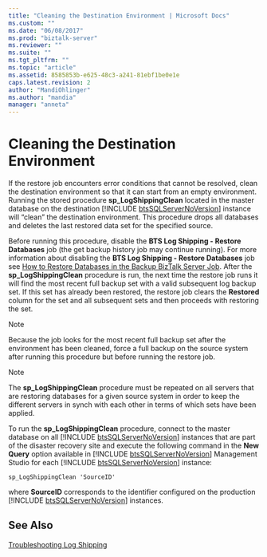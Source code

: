 ```yaml
---
title: "Cleaning the Destination Environment | Microsoft Docs"
ms.custom: ""
ms.date: "06/08/2017"
ms.prod: "biztalk-server"
ms.reviewer: ""
ms.suite: ""
ms.tgt_pltfrm: ""
ms.topic: "article"
ms.assetid: 8585853b-e625-48c3-a241-81ebf1be0e1e
caps.latest.revision: 2
author: "MandiOhlinger"
ms.author: "mandia"
manager: "anneta"
---
```

# Cleaning the Destination Environment
If the restore job encounters error conditions that cannot be resolved, clean the destination environment so that it can start from an empty environment. Running the stored procedure <strong>sp_LogShippingClean</strong> located in the master database on the destination [!INCLUDE [btsSQLServerNoVersion](../includes/btssqlservernoversion-md.md)] instance will “clean” the destination environment. This procedure drops all databases and deletes the last restored data set for the specified source.  
  
 Before running this procedure, disable the **BTS Log Shipping - Restore Databases** job (the get backup history job may continue running). For more information about disabling the **BTS Log Shipping - Restore Databases** job see [How to Restore Databases in the Backup BizTalk Server Job](../technical-guides/how-to-restore-databases-in-the-backup-biztalk-server-job.md). After the **sp_LogShippingClean** procedure is run, the next time the restore job runs it will find the most recent full backup set with a valid subsequent log backup set. If this set has already been restored, the restore job clears the **Restored** column for the set and all subsequent sets and then proceeds with restoring the set.  
  
> [!NOTE]  
>  Because the job looks for the most recent full backup set after the environment has been cleaned, force a full backup on the source system after running this procedure but before running the restore job.  
  
> [!NOTE]  
>  The **sp_LogShippingClean** procedure must be repeated on all servers that are restoring databases for a given source system in order to keep the different servers in synch with each other in terms of which sets have been applied.  
  
 To run the <strong>sp_LogShippingClean</strong> procedure, connect to the master database on all [!INCLUDE [btsSQLServerNoVersion](../includes/btssqlservernoversion-md.md)] instances that are part of the disaster recovery site and execute the following command in the <strong>New Query</strong> option available in [!INCLUDE [btsSQLServerNoVersion](../includes/btssqlservernoversion-md.md)] Management Studio for each [!INCLUDE [btsSQLServerNoVersion](../includes/btssqlservernoversion-md.md)] instance:  
  
```  
sp_LogShippingClean 'SourceID'  
```  
  
 where <strong>SourceID</strong> corresponds to the identifier configured on the production [!INCLUDE [btsSQLServerNoVersion](../includes/btssqlservernoversion-md.md)] instances.  
  
## See Also  
 [Troubleshooting Log Shipping](../technical-guides/troubleshooting-log-shipping.md)